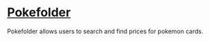 ﻿# [Pokefolder](https://pokefinder.com)

Pokefolder allows users to search and find prices for pokemon cards. 
